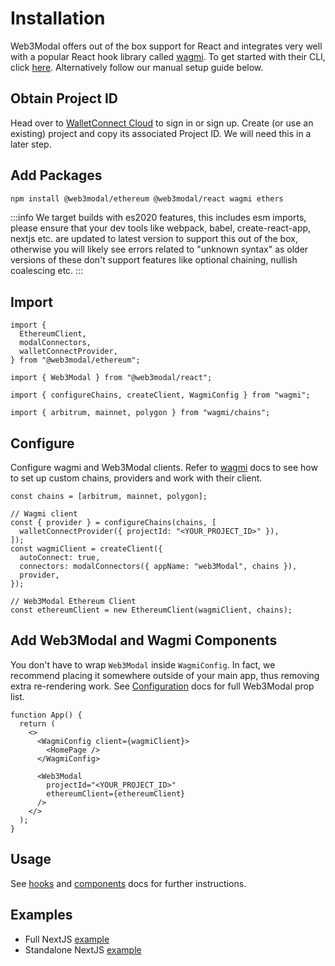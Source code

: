 # Installation

Web3Modal offers out of the box support for React and integrates very well with a popular React hook library called [wagmi](https://wagmi.sh/). To get started with their CLI, click [here](https://wagmi.sh/cli/create-wagmi). Alternatively follow our manual setup guide below.

## Obtain Project ID

Head over to [WalletConnect Cloud](https://cloud.walletconnect.com/) to sign in or sign up. Create (or use an existing) project and copy its associated Project ID. We will need this in a later step.

## Add Packages

```bash npm2yarn
npm install @web3modal/ethereum @web3modal/react wagmi ethers
```

:::info
We target builds with es2020 features, this includes esm imports, please ensure that your dev tools like webpack, babel, create-react-app, nextjs etc. are updated to latest version to support this out of the box, otherwise you will likely see errors related to "unknown syntax" as older versions of these don't support features like optional chaining, nullish coalescing etc.
:::

## Import

```tsx
import {
  EthereumClient,
  modalConnectors,
  walletConnectProvider,
} from "@web3modal/ethereum";

import { Web3Modal } from "@web3modal/react";

import { configureChains, createClient, WagmiConfig } from "wagmi";

import { arbitrum, mainnet, polygon } from "wagmi/chains";
```

## Configure

Configure wagmi and Web3Modal clients. Refer to [wagmi](https://wagmi.sh/) docs to see how to set up custom chains, providers and work with their client.

```tsx
const chains = [arbitrum, mainnet, polygon];

// Wagmi client
const { provider } = configureChains(chains, [
  walletConnectProvider({ projectId: "<YOUR_PROJECT_ID>" }),
]);
const wagmiClient = createClient({
  autoConnect: true,
  connectors: modalConnectors({ appName: "web3Modal", chains }),
  provider,
});

// Web3Modal Ethereum Client
const ethereumClient = new EthereumClient(wagmiClient, chains);
```

## Add Web3Modal and Wagmi Components

You don't have to wrap `Web3Modal` inside `WagmiConfig`. In fact, we recommend placing it somewhere outside of your main app, thus removing extra re-rendering work.
See [Configuration](../configuration.md) docs for full Web3Modal prop list.

```tsx
function App() {
  return (
    <>
      <WagmiConfig client={wagmiClient}>
        <HomePage />
      </WagmiConfig>

      <Web3Modal
        projectId="<YOUR_PROJECT_ID>"
        ethereumClient={ethereumClient}
      />
    </>
  );
}
```

## Usage

See [hooks](./hooks.md) and [components](components.md) docs for further instructions.

## Examples

- Full NextJS [example](https://github.com/WalletConnect/web3modal/tree/V2/examples/react)
- Standalone NextJS [example](https://github.com/WalletConnect/web3modal/tree/V2/examples/react-standalone)
